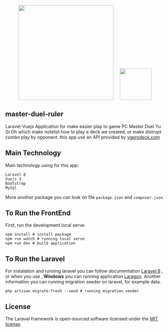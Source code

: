 <p align="center"> 
    <a href="https://laravel.com" target="_blank"><img src="https://raw.githubusercontent.com/laravel/art/master/logo-lockup/5%20SVG/2%20CMYK/1%20Full%20Color/laravel-logolockup-cmyk-red.svg" width="300"></a>
    <span>&nbsp;&nbsp;&nbsp;</span>
    <a href="https://vuejs.org" target="_blank"><img src="https://raw.githubusercontent.com/surmon-china/vue-awesome-swiper/main/presses/vue-logo.png" width="100"></a>
</div>    

## master-duel-ruler

Laravel-Vuejs Application for make easier play to game PC Master Duel Yu Gi Oh which make notelist how to play a deck we created, or make distrupt combo play by opponent. this app use an API provided by <a href="https://ygoprodeck.com/" target="_blank">ygprodeck.com</a> 

## Main Technology

Main technology using for this app: 
```
Laravel 8
Vuejs 3
Bootstrap
MySql
```
More another package you can look on file ```package.json``` and ```composer.json```

## To Run the FrontEnd

First, run the development local serve:
```
npm install # install package
npm run watch # running local serve 
npm run dev # build application
```

## To Run the Laravel

For instalation and running laravel you can follow documentation <a href="https://laravel.com/docs/8.x" target="_blank">Laravel 8</a> , or when you use ,<b> Windows</b> you can running application <a href="https://laragon.org/docs/" target="_blank">Laragon</a>. Another information you can running migration seeder on laravel, for example data. 
```
php artisan migrate:fresh --seed # running migration seeder 
```
## License

The Laravel framework is open-sourced software licensed under the [MIT license](https://opensource.org/licenses/MIT).
